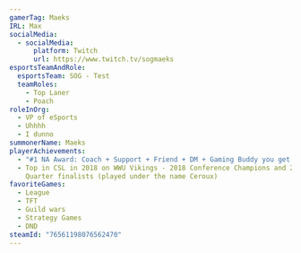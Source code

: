 ```yaml
---
gamerTag: Maeks
IRL: Max
socialMedia:
  - socialMedia:
      platform: Twitch
      url: https://www.twitch.tv/sogmaeks
esportsTeamAndRole:
  esportsTeam: SOG - Test
  teamRoles:
    - Top Laner
    - Poach
roleInOrg:
  - VP of eSports
  - Uhhhh
  - I dunno
summonerName: Maeks
playerAchievements:
  - "#1 NA Award: Coach + Support + Friend + DM + Gaming Buddy you get the point"
  - Top in CSL in 2018 on WWU Vikings - 2018 Conference Champions and 2018 JV2
    Quarter finalists (played under the name Ceroux)
favoriteGames:
  - League
  - TFT
  - Guild wars
  - Strategy Games
  - DND
steamId: "76561198076562470"
---
```


